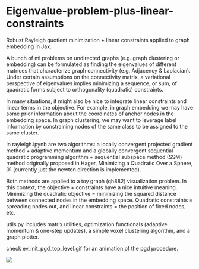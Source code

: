 # Eigenvalue-problem-plus-linear-constraints
Robust Rayleigh quotient minimization + linear constraints applied to graph embedding in Jax.

A bunch of ml problems on undirected graphs (e.g. graph clustering or embedding) can be formulated as finding the eigenvalues of different matrices that characterize graph connectivity (e.g. Adjacency & Laplacian). Under certain assumptions on the connectivity matrix, a variational perspective of eigenvalues implies minimizing a sequence, or sum, of quadratic forms subject to orthogonality (quadratic) constraints.

In many situations, it might also be nice to integrate linear constraints and linear terms in the objective. For example, in graph embedding we may have some prior information about the coordinates of anchor nodes in the embedding space. In graph clustering, we may want to leverage label information by constraining nodes of the same class to be assigned to the same cluster.

In rayleigh.ipynb are two algorithms: a locally convergent projected gradient method + adaptive momentum and a globally convergent sequential quadratic programming algorithm + sequential subspace method (SSM) method originally proposed in Hager, Minimizing a Quadratic Over a Sphere, 01 (currently just the newton direction is implemented).

Both methods are applied to a toy graph (qh882) visualization problem. In this context, the objective + constraints have a nice intuitive meaning. Minimizing the quadratic objective = minimizing the squared distance between connected nodes in the embedding space. Quadratic constraints = spreading nodes out, and linear constraints = the position of fixed nodes, etc.

utils.py includes matrix utilities, optimization functionals (adaptive momentum & one-step updates), a simple voxel clustering algorithm, and a graph plotter.

check ev_init_pgd_top_level.gif for an animation of the pgd procedure.

![](results/ev_init_pgd_top_level.gif)
